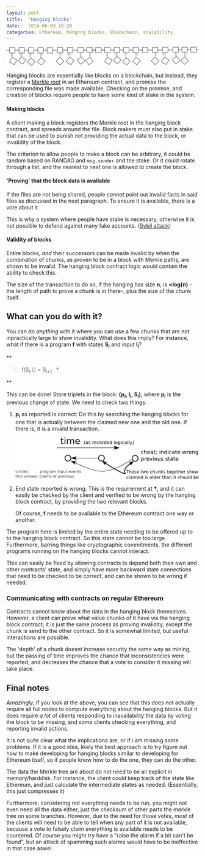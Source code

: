 ```yaml
---
layout: post
title:  "Hanging blocks"
date:   2014-06-03 18:20
categories: Ethereum, hanging blocks, Blockchain, scalability
---
```


<img src="/blog/parts/hanging_blocks.png">

Hanging blocks are essentially like blocks on a blockchain, but instead, they
register a [Merkle root](https://en.wikipedia.org/wiki/Merkle_tree) in an
Ethereum contract, and promise the corresponding file was made available.
Checking on the promise, and creation of blocks require people to have some kind
of stake in the system.

#### Making blocks
A client making a block registers the Merkle root in the hanging block contract,
and spreads around the file. Block makers must also
put in stake that can be used to punish not providing the actual data to the 
block, or invalidity of the block.

The criterion to allow people to make a block can be arbitrary, it could be
random based on RANDAO and `msg.sender` and the stake. Or it could rotate
through a list, and the nearest to next one is allowed to create the block.

#### 'Proving' that the block data is available
If the files are not being shared, people *cannot* point out invalid facts in
said files as discussed in the next paragraph. To ensure it is available,
there is a vote about it.

This is why a system where people have stake is necessary, otherwise it is
not possible to defend against many fake accounts.
([Sybil attack](https://en.wikipedia.org/wiki/Sybil_attack))

#### Validity of blocks
Entire blocks, *and* their successors can be made invalid by when the 
combination of chunks, as proven to be in a block with Merkle paths, are shown
to be invalid. The hanging block contract logic would contain the ability to
check this.

The size of the transaction to do so, if the hanging has size **n**, is
**&propto;log(n)** -the length of path to prove a chunk is in there-, plus
the size of the chunk itself.

## What can you do with it?
You can do *anything* with it where you can use a few chunks that are not
inpractically large to show invalidity. What does this imply? For instance,
what if there is a program **f** with states **S<sub>i</sub>** and 
input **I<sub>i</sub>**?

**<blockquote>f(S<sub>i</sub>,I<sub>i</sub>) = S<sub>i+1</sub> &nbsp;&nbsp;&dagger;
</blockquote>**

This can be done! Store triplets in the block:
**(p<sub>i</sub>, I<sub>i</sub>, S<sub>i</sub>)**, where **p<sub>i</sub>** is the
previous change of state. We need to check two things:

1. **p<sub>i</sub>** as reported is correct: Do this by searching the hanging
   blocks for one that is actually between the
   claimed new one and the old one. If there is, it is a invalid transaction.

   <img src="/blog/parts/wrong_prev.png" alt="Diagram illustrating (1)">

2. End state reported is wrong: This is the requirement at **&dagger;**, and it
   can easily be checked by the client and verified to be wrong by the hanging
   block contract, by providing the two relevant blocks.
   
   Of course, **f** needs to be available to the Ethereum contract one way or
   another.

The program here is limited by the entire state needing to be offered up to
to the hanging block contract. So this state cannot be too large. Furthermore,
barring things like cryptographic commitments, the different programs running
on the hanging blocks cannot interact.

This can easily be fixed by allowing contracts to depend both their own and
other contracts' state, and simply have more backward state connections that
need to be checked to be correct, and can be shown to be wrong if needed.

### Communicating with contracts on regular Ethereum
Contracts cannot know about the data in the hanging block themselves. However,
a client can prove what value chunks of it have via the hanging block contract;
it is just the same process as proving invalidity, except the chunk is send
to the other contract. So it is somewhat limited, but useful interactions are
possible.

The 'depth' of a chunk doesnt increase security the same way as mining, but the
passing of time improves the chance that inconsistencies were reported, and
decreases the chance that a vote to consider it missing will take place.

## Final notes
*Amazingly*, if you look at the above, you can see that this does not actually
require all full nodes to compute everything about the hanging blocks. But it
does require *a lot* of clients responding to inavailability the data by voting
the block to be missing, and *some* clients checking everything, and reporting
invalid actions.

It is not quite clear what the implications are, or if i am missing some
problems. If it is a good idea, likely the best approach is to try figure 
out how to make developing for hanging blocks similar to developing for Ethereum
itself, so if people know how to do the one, they can do the other.

The data the Merkle tree are about do not need to be all explicit in
memory/harddisk. For instance, the client could keep track of the state like
Ethereum, and just calculate the intermediate states as needed. (Essentially,
this just compresses it)

Furthermore, considering not everything needs to be run, you might not even need
all the data either, just the checksum of other parts the merkle tree on some
branches. However, due to the need for those votes, *most* of the clients will
need to be able to tell when any part of it is not available, because a vote to
falsely claim everything is available needs to be countered. Of course you might
try have a "raise the alarm if a bit can't be found", but an attack of spamming
such alarms would have to be ineffective in that case aswel.

